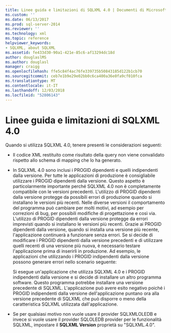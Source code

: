 ```yaml
---
title: Linee guida e limitazioni di SQLXML 4.0 | Documenti di Microsoft
ms.custom: ''
ms.date: 06/13/2017
ms.prod: sql-server-2014
ms.reviewer: ''
ms.technology: xml
ms.topic: reference
helpviewer_keywords:
- SQLXML, about SQLXML
ms.assetid: fe433d30-90a1-421e-85c6-af13294dc18d
author: douglaslMS
ms.author: douglasl
manager: craigg
ms.openlocfilehash: ffe5c84f4ac76fe339735b50843185d122b1cb70
ms.sourcegitcommit: ceb7e1b9e29e02bb0c6ca400a36e0fa9cf010fca
ms.translationtype: MT
ms.contentlocale: it-IT
ms.lasthandoff: 12/03/2018
ms.locfileid: "52806143"
---
```

# <a name="guidelines-and-limitations-of-sqlxml-40"></a>Linee guida e limitazioni di SQLXML 4.0
  Quando si utilizza SQLXML 4.0, tenere presenti le considerazioni seguenti:  
  
-   Il codice XML restituito come risultato della query non viene convalidato rispetto allo schema di mapping che lo ha generato.  
  
-   In SQLXML 4.0 sono inclusi i PROGID dipendenti e quelli indipendenti dalla versione. Per tutte le applicazioni di produzione è consigliabile utilizzare i PROGID dipendenti dalla versione. Questo aspetto è particolarmente importante perché SQLXML 4.0 non è completamente compatibile con le versioni precedenti. L'utilizzo di PROGID dipendenti dalla versione protegge da possibili errori di produzione quando si installano le versioni più recenti. Nelle diverse versioni il comportamento del programma può cambiare per molti motivi, ad esempio per correzioni di bug, per possibili modifiche di progettazione e così via. L'utilizzo di PROGID dipendenti dalla versione protegge da errori imprevisti quando si installano le versioni più recenti. Grazie ai PROGID dipendenti dalla versione, quando si installa una versione più recente, l'applicazione continuerà a funzionare senza errori. Se si decide di modificare i PROGID dipendenti dalla versione precedenti e di utilizzare quelli recenti di una versione più nuova, è necessario testare l'applicazione prima di inserirli in produzione. Ad esempio, le applicazioni che utilizzando i PROGID indipendenti dalla versione possono generare errori nello scenario seguente:  
  
     Si esegue un'applicazione che utilizza SQLXML 4.0 e i PROGID indipendenti dalla versione e si decide di installare un altro programma software. Questo programma potrebbe installare una versione precedente di SQLXML. L'applicazione può avere esito negativo poiché i PROGID indipendenti dalla versione dell'applicazione puntano ora alla versione precedente di SQLXML che può disporre o meno della caratteristica SQLXML utilizzata dall'applicazione.  
  
-   Se per qualsiasi motivo non vuole usare il provider SQLXMLOLEDB e invece si vuole usare il provider SQLOLEDB provider per le funzionalità SQLXML, impostare il **SQLXML Version** proprietà su "SQLXML.4.0".  
  
  
